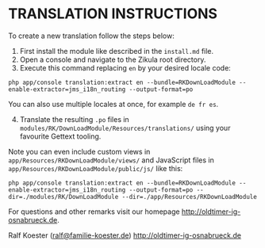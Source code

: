 # TRANSLATION INSTRUCTIONS

To create a new translation follow the steps below:

1. First install the module like described in the `install.md` file.
2. Open a console and navigate to the Zikula root directory.
3. Execute this command replacing `en` by your desired locale code:

`php app/console translation:extract en --bundle=RKDownLoadModule --enable-extractor=jms_i18n_routing --output-format=po`

You can also use multiple locales at once, for example `de fr es`.

4. Translate the resulting `.po` files in `modules/RK/DownLoadModule/Resources/translations/` using your favourite Gettext tooling.

Note you can even include custom views in `app/Resources/RKDownLoadModule/views/` and JavaScript files in `app/Resources/RKDownLoadModule/public/js/` like this:

`php app/console translation:extract en --bundle=RKDownLoadModule --enable-extractor=jms_i18n_routing --output-format=po --dir=./modules/RK/DownLoadModule --dir=./app/Resources/RKDownLoadModule`

For questions and other remarks visit our homepage http://oldtimer-ig-osnabrueck.de.

Ralf Koester (ralf@familie-koester.de)
http://oldtimer-ig-osnabrueck.de
